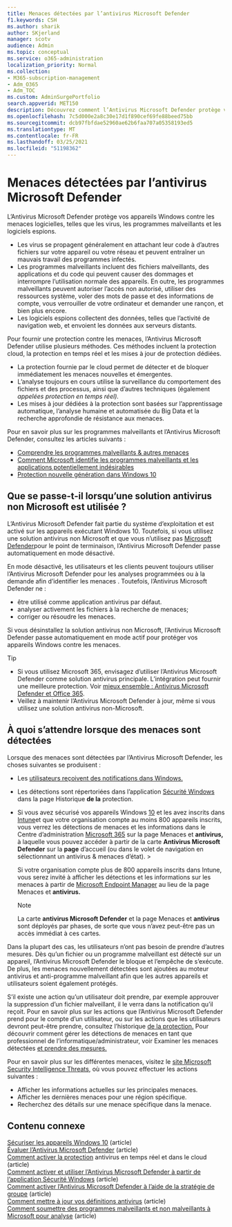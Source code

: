 ```yaml
---
title: Menaces détectées par l’antivirus Microsoft Defender
f1.keywords: CSH
ms.author: sharik
author: SKjerland
manager: scotv
audience: Admin
ms.topic: conceptual
ms.service: o365-administration
localization_priority: Normal
ms.collection:
- M365-subscription-management
- Adm_O365
- Adm_TOC
ms.custom: AdminSurgePortfolio
search.appverid: MET150
description: Découvrez comment l’Antivirus Microsoft Defender protège vos appareils Windows contre les menaces logicielles, telles que les virus, les programmes malveillants et les logiciels espions.
ms.openlocfilehash: 7c5d000e2a8c30e17d1f890cef69fe88beed75bb
ms.sourcegitcommit: dcb97fbfdae52960ae62b6faa707a05358193ed5
ms.translationtype: MT
ms.contentlocale: fr-FR
ms.lasthandoff: 03/25/2021
ms.locfileid: "51198362"
---
```

# <a name="threats-detected-by-microsoft-defender-antivirus"></a>Menaces détectées par l’antivirus Microsoft Defender

L’Antivirus Microsoft Defender protège vos appareils Windows contre les menaces logicielles, telles que les virus, les programmes malveillants et les logiciels espions.

- Les virus se propagent généralement en attachant leur code à d’autres fichiers sur votre appareil ou votre réseau et peuvent entraîner un mauvais travail des programmes infectés.
- Les programmes malveillants incluent des fichiers malveillants, des applications et du code qui peuvent causer des dommages et interrompre l’utilisation normale des appareils. En outre, les programmes malveillants peuvent autoriser l’accès non autorisé, utiliser des ressources système, voler des mots de passe et des informations de compte, vous verrouiller de votre ordinateur et demander une rançon, et bien plus encore.
- Les logiciels espions collectent des données, telles que l’activité de navigation web, et envoient les données aux serveurs distants.
 
Pour fournir une protection contre les menaces, l’Antivirus Microsoft Defender utilise plusieurs méthodes. Ces méthodes incluent la protection cloud, la protection en temps réel et les mises à jour de protection dédiées.

- La protection fournie par le cloud permet de détecter et de bloquer immédiatement les menaces nouvelles et émergentes.
- L’analyse toujours en cours utilise la surveillance du comportement des fichiers et des processus, ainsi que d’autres techniques (également *appelées protection en temps réel).*
- Les mises à jour dédiées à la protection sont basées sur l’apprentissage automatique, l’analyse humaine et automatisée du Big Data et la recherche approfondie de résistance aux menaces. 

Pour en savoir plus sur les programmes malveillants et l’Antivirus Microsoft Defender, consultez les articles suivants : 

- [Comprendre les programmes malveillants & autres menaces](/windows/security/threat-protection/intelligence/understanding-malware)
- [Comment Microsoft identifie les programmes malveillants et les applications potentiellement indésirables](/windows/security/threat-protection/intelligence/criteria)
- [Protection nouvelle génération dans Windows 10](/windows/security/threat-protection/microsoft-defender-antivirus/microsoft-defender-antivirus-in-windows-10)

## <a name="what-happens-when-a-non-microsoft-antivirus-solution-is-used"></a>Que se passe-t-il lorsqu’une solution antivirus non Microsoft est utilisée ? 

L’Antivirus Microsoft Defender fait partie du système d’exploitation et est activé sur les appareils exécutant Windows 10. Toutefois, si vous utilisez une solution antivirus non Microsoft et que vous n’utilisez pas [Microsoft Defender](/windows/security/threat-protection/microsoft-defender-atp/microsoft-defender-advanced-threat-protection)pour le point de terminaison, l’Antivirus Microsoft Defender passe automatiquement en mode désactivé.  

En mode désactivé, les utilisateurs et les clients peuvent toujours utiliser l’Antivirus Microsoft Defender pour les analyses programmées ou à la demande afin d’identifier les menaces . Toutefois, l’Antivirus Microsoft Defender ne :

- être utilisé comme application antivirus par défaut.
- analyser activement les fichiers à la recherche de menaces;
- corriger ou résoudre les menaces.

Si vous désinstallez la solution antivirus non Microsoft, l’Antivirus Microsoft Defender passe automatiquement en mode actif pour protéger vos appareils Windows contre les menaces.

> [!TIP]
> - Si vous utilisez Microsoft 365, envisagez d’utiliser l’Antivirus Microsoft Defender comme solution antivirus principale. L’intégration peut fournir une meilleure protection. Voir [mieux ensemble : Antivirus Microsoft Defender et Office 365](/windows/security/threat-protection/microsoft-defender-antivirus/office-365-microsoft-defender-antivirus).
> - Veillez à maintenir l’Antivirus Microsoft Defender à jour, même si vous utilisez une solution antivirus non-Microsoft.

## <a name="what-to-expect-when-threats-are-detected"></a>À quoi s’attendre lorsque des menaces sont détectées

Lorsque des menaces sont détectées par l’Antivirus Microsoft Defender, les choses suivantes se produisent :

- Les [utilisateurs reçoivent des notifications dans Windows.](https://support.microsoft.com/windows/8942c744-6198-fe56-4639-34320cf9444e) 
- Les détections sont répertoriées dans l’application [Sécurité Windows](/windows/security/threat-protection/windows-defender-security-center/windows-defender-security-center) dans la page Historique **de la** protection.  
- Si vous avez sécurisé vos appareils Windows [10](secure-win-10-pcs.md) et les avez inscrits dans [Intune](/mem/intune/enrollment/windows-enrollment-methods)et que votre organisation compte au moins 800 appareils inscrits, vous verrez les détections de menaces et les informations dans le Centre d’administration <a href="https://go.microsoft.com/fwlink/p/?linkid=2024339" target="_blank">Microsoft 365</a> sur la page Menaces et **antivirus,** à laquelle vous pouvez accéder à partir de la carte **Antivirus Microsoft Defender** sur la **page** d’accueil (ou dans le volet de navigation en sélectionnant un antivirus & menaces d’état).   >  

    Si votre organisation compte plus de 800 appareils inscrits dans Intune, vous serez invité à afficher les détections et les informations sur les menaces à partir de [Microsoft Endpoint Manager](/mem/endpoint-manager-overview) au lieu de la page Menaces et **antivirus.**
 
    > [!NOTE]
    > La carte **antivirus Microsoft Defender** et la page Menaces et **antivirus** sont déployés par phases, de sorte que vous n’avez peut-être pas un accès immédiat à ces cartes.

Dans la plupart des cas, les utilisateurs n’ont pas besoin de prendre d’autres mesures. Dès qu’un fichier ou un programme malveillant est détecté sur un appareil, l’Antivirus Microsoft Defender le bloque et l’empêche de s’exécute. De plus, les menaces nouvellement détectées sont ajoutées au moteur antivirus et anti-programme malveillant afin que les autres appareils et utilisateurs soient également protégés.  

S’il existe une action qu’un utilisateur doit prendre, par exemple approuver la suppression d’un fichier malveillant, il le verra dans la notification qu’il reçoit. Pour en savoir plus sur les actions que l’Antivirus Microsoft Defender prend pour le compte d’un utilisateur, ou sur les actions que les utilisateurs devront peut-être prendre, consultez l’historique [de la protection.](https://support.microsoft.com/office/f1e5fd95-09b4-46d1-b8c7-1059a1e09708) Pour découvrir comment gérer les détections de menaces en tant que professionnel de l’informatique/administrateur, voir Examiner les menaces détectées [et prendre des mesures.](review-threats-take-action.md)

Pour en savoir plus sur les différentes menaces, visitez le <a href="https://www.microsoft.com/wdsi/threats" target="_blank">site Microsoft Security Intelligence Threats</a>, où vous pouvez effectuer les actions suivantes : 

- Afficher les informations actuelles sur les principales menaces.
- Afficher les dernières menaces pour une région spécifique.
- Recherchez des détails sur une menace spécifique dans la menace.

## <a name="related-content"></a>Contenu connexe

[Sécuriser les appareils Windows 10](secure-windows-10-devices.md) (article)\
[Évaluer l’Antivirus Microsoft Defender](/windows/security/threat-protection/microsoft-defender-antivirus/evaluate-microsoft-defender-antivirus) (article)\
[Comment activer la protection](/mem/intune/user-help/turn-on-defender-windows#turn-on-real-time-and-cloud-delivered-protection) antivirus en temps réel et dans le cloud (article)\
[Comment activer et utiliser l’Antivirus Microsoft Defender à partir de l’application Sécurité Windows](/windows/security/threat-protection/microsoft-defender-antivirus/microsoft-defender-security-center-antivirus) (article)\
[Comment activer l’Antivirus Microsoft Defender à l’aide de la stratégie de groupe](/mem/intune/user-help/turn-on-defender-windows#turn-on-windows-defender) (article)\
[Comment mettre à jour vos définitions antivirus](/mem/intune/user-help/turn-on-defender-windows#update-your-antivirus-definitions) (article)\
[Comment soumettre des programmes malveillants et non malveillants à Microsoft pour analyse](/microsoft-365/security/office-365-security/submitting-malware-and-non-malware-to-microsoft-for-analysis) (article)
